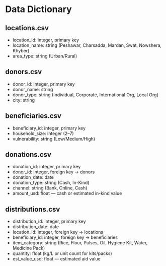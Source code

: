 # Data Dictionary

## locations.csv
- location_id: integer, primary key
- location_name: string (Peshawar, Charsadda, Mardan, Swat, Nowshera, Khyber)
- area_type: string (Urban/Rural)

## donors.csv
- donor_id: integer, primary key
- donor_name: string
- donor_type: string (Individual, Corporate, International Org, Local Org)
- city: string

## beneficiaries.csv
- beneficiary_id: integer, primary key
- household_size: integer (2–7)
- vulnerability: string (Low/Medium/High)

## donations.csv
- donation_id: integer, primary key
- donor_id: integer, foreign key -> donors
- donation_date: date
- donation_type: string (Cash, In-Kind)
- channel: string (Bank, Online, Cash)
- amount_usd: float — cash or estimated in-kind value

## distributions.csv
- distribution_id: integer, primary key
- distribution_date: date
- location_id: integer, foreign key -> locations
- beneficiary_id: integer, foreign key -> beneficiaries
- item_category: string (Rice, Flour, Pulses, Oil, Hygiene Kit, Water, Medicine Pack)
- quantity: float (kg/L or unit count for kits/packs)
- est_value_usd: float — estimated aid value
